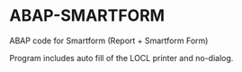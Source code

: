 # ABAP-SMARTFORM

ABAP code for Smartform (Report + Smartform Form)

Program includes auto fill of the LOCL printer and no-dialog.
